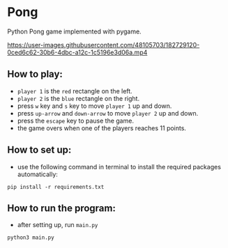 # Pong
Python Pong game implemented with pygame.


https://user-images.githubusercontent.com/48105703/182729120-0ced6c62-30b6-4dbc-a12c-1c5196e3d06a.mp4



How to play:
-
* `player 1` is the `red` rectangle on the left.
* `player 2` is the `blue` rectangle on the right.
* press `w` key and `s` key to move `player 1` up and down.
* press `up-arrow` and `down-arrow` to move `player 2` up and down.
* press the `escape` key to pause the game.
* the game overs when one of the players reaches 11 points.

How to set up:
-
* use the following command in terminal to install the required packages automatically:
```
pip install -r requirements.txt
```

How to run the program:
-
* after setting up, run `main.py`
```
python3 main.py
```
